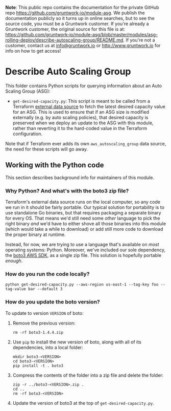 **Note**: This public repo contains the documentation for the private GitHub repo <https://github.com/gruntwork-io/module-asg>.
We publish the documentation publicly so it turns up in online searches, but to see the source code, you must be a Gruntwork customer.
If you're already a Gruntwork customer, the original source for this file is at: <https://github.com/gruntwork-io/module-asg/blob/master/modules/asg-rolling-deploy/describe-autoscaling-group/README.md>.
If you're not a customer, contact us at <info@gruntwork.io> or <http://www.gruntwork.io> for info on how to get access!

# Describe Auto Scaling Group

This folder contains Python scripts for querying information about an Auto Scaling Group (ASG):

* `get-desired-capacity.py`: This script is meant to be called from a Terraform 
  [external data source](https://www.terraform.io/docs/providers/external/data_source.html) to fetch the latest 
  desired capacity value for an ASG. This is used to ensure that if an ASG size is modified externally (e.g. by auto 
  scaling policies), that desired capacity is preserved when we deploy an update to the ASG with this module, rather 
  than reverting it to the hard-coded value in the Terraform configuration.

Note that if Terraform ever adds its own `aws_autoscaling_group` data source, the need for these scripts will go away. 




## Working with the Python code

This section describes background info for maintainers of this module.  


### Why Python? And what's with the boto3 zip file?

Terraform's external data source runs on the local computer, so any code we run in it should be fairly portable. Our
typical solution for portability is to use standalone Go binaries, but that requires packaging a separate binary for
every OS. That means we'd still need some *other* language to pick the right binary *and* we'd have to either shove
all those binaries into this module (which would take a while to download) or add still more code to download the
proper binary at runtime.

Instead, for now, we are trying to use a language that's available on *most* operating systems: Python. Moreover, we've
included our sole dependency, the [boto3 AWS SDK](https://github.com/boto/boto3), as a single zip file. This solution
is hopefully portable *enough*.


### How do you run the code locally?

```
python get-desired-capacity.py --aws-region us-east-1 --tag-key foo --tag-value bar --default 3
```


### How do you update the boto version?

To update to version `VERSION` of boto:

1. Remove the previous version:

    ```
    rm -rf boto3-1.4.4.zip
    ```

1. Use `pip` to install the new version of boto, along with all of its dependencies, into a local folder:

    ```
    mkdir boto3-<VERSION>
    cd boto3-<VERSION>
    pip install -t . boto3
    ```

1. Compress the contents of the folder into a zip file and delete the folder:

    ```
    zip -r ../boto3-<VERSION>.zip .
    cd ..
    rm -rf boto3-<VERSION>
    ```

1. Update the version of boto3 at the top of `get-desired-capacity.py`.


